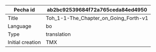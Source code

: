 |Pecha id | ab2bc92539684f72a765ceda84ed4950
| --- | --- 
|Title | Toh_1-1-The_Chapter_on_Going_Forth-v1 
|Language | bo
|Type | translation
|Initial creation | TMX